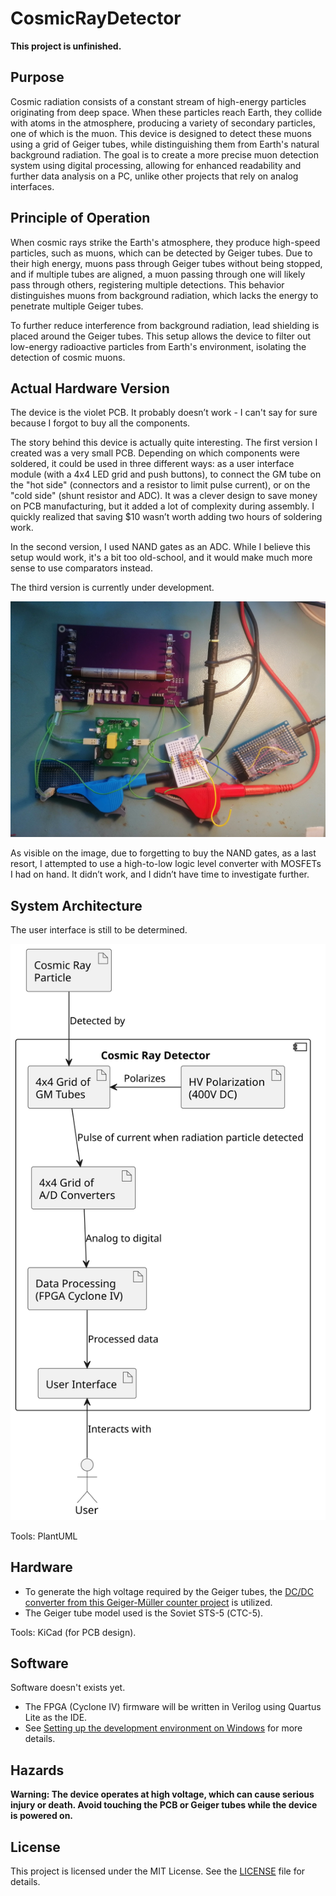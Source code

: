 # CosmicRayDetector

**This project is unfinished.**

## Purpose

Cosmic radiation consists of a constant stream of high-energy particles originating from deep space. When these particles reach Earth, they collide with atoms in the atmosphere, producing a variety of secondary particles, one of which is the muon. This device is designed to detect these muons using a grid of Geiger tubes, while distinguishing them from Earth's natural background radiation. The goal is to create a more precise muon detection system using digital processing, allowing for enhanced readability and further data analysis on a PC, unlike other projects that rely on analog interfaces.

## Principle of Operation

When cosmic rays strike the Earth's atmosphere, they produce high-speed particles, such as muons, which can be detected by Geiger tubes. Due to their high energy, muons pass through Geiger tubes without being stopped, and if multiple tubes are aligned, a muon passing through one will likely pass through others, registering multiple detections. This behavior distinguishes muons from background radiation, which lacks the energy to penetrate multiple Geiger tubes.

To further reduce interference from background radiation, lead shielding is placed around the Geiger tubes. This setup allows the device to filter out low-energy radioactive particles from Earth's environment, isolating the detection of cosmic muons.

## Actual Hardware Version 

The device is the violet PCB. It probably doesn’t work - I can't say for sure because I forgot to buy all the components.

The story behind this device is actually quite interesting. The first version I created was a very small PCB. Depending on which components were soldered, it could be used in three different ways: as a user interface module (with a 4x4 LED grid and push buttons), to connect the GM tube on the "hot side" (connectors and a resistor to limit pulse current), or on the "cold side" (shunt resistor and ADC). It was a clever design to save money on PCB manufacturing, but it added a lot of complexity during assembly. I quickly realized that saving $10 wasn’t worth adding two hours of soldering work.

In the second version, I used NAND gates as an ADC. While I believe this setup would work, it's a bit too old-school, and it would make much more sense to use comparators instead.

The third version is currently under development.

![The device.](./Documentation/Pictures/Device_09_09_2024.jpg)

As visible on the image, due to forgetting to buy the NAND gates, as a last resort, I attempted to use a high-to-low logic level converter with MOSFETs I had on hand. It didn’t work, and I didn’t have time to investigate further.

## System Architecture

The user interface is still to be determined.

![System Architecture.](./Documentation/Diagrams/ArchitectureOverview.svg)

Tools: PlantUML

## Hardware

* To generate the high voltage required by the Geiger tubes, the [DC/DC converter from this Geiger-Müller counter project](https://github.com/RobertGawron/GeigerMullerCounter) is utilized.
* The Geiger tube model used is the Soviet STS-5 (СТС-5).

Tools: KiCad (for PCB design).

## Software

Software doesn't exists yet.

* The FPGA (Cyclone IV) firmware will be written in Verilog using Quartus Lite as the IDE.
* See [Setting up the development environment on Windows](./wiki/Setting-up-development-environment-on-Windows) for more details.

## Hazards

**Warning: The device operates at high voltage, which can cause serious injury or death. Avoid touching the PCB or Geiger tubes while the device is powered on.**

## License
This project is licensed under the MIT License. See the [LICENSE](./LICENSE) file for details.
